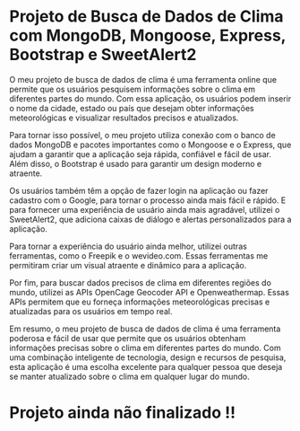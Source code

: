<h1>Projeto de Busca de Dados de Clima com MongoDB, Mongoose, Express, Bootstrap e SweetAlert2</h1>

<p>O meu projeto de busca de dados de clima é uma ferramenta online que permite que os usuários pesquisem informações sobre o clima em diferentes partes do mundo. Com essa aplicação, os usuários podem inserir o nome da cidade, estado ou país que desejam obter informações meteorológicas e visualizar resultados precisos e atualizados.</p>

<p>Para tornar isso possível, o meu projeto utiliza conexão com o banco de dados MongoDB e pacotes importantes como o Mongoose e o Express, que ajudam a garantir que a aplicação seja rápida, confiável e fácil de usar. Além disso, o Bootstrap é usado para garantir um design moderno e atraente.</p>

<p>Os usuários também têm a opção de fazer login na aplicação ou fazer cadastro com o Google, para tornar o processo ainda mais fácil e rápido. E para fornecer uma experiência de usuário ainda mais agradável, utilizei o SweetAlert2, que adiciona caixas de diálogo e alertas personalizados para a aplicação.</p>

<p>Para tornar a experiência do usuário ainda melhor, utilizei outras ferramentas, como o Freepik e o wevideo.com. Essas ferramentas me permitiram criar um visual atraente e dinâmico para a aplicação.</p>

<p>Por fim, para buscar dados precisos de clima em diferentes regiões do mundo, utilizei as APIs OpenCage Geocoder API e Openweathermap. Essas APIs permitem que eu forneça informações meteorológicas precisas e atualizadas para os usuários em tempo real.</p>

<p>Em resumo, o meu projeto de busca de dados de clima é uma ferramenta poderosa e fácil de usar que permite que os usuários obtenham informações precisas sobre o clima em diferentes partes do mundo. Com uma combinação inteligente de tecnologia, design e recursos de pesquisa, esta aplicação é uma escolha excelente para qualquer pessoa que deseja se manter atualizado sobre o clima em qualquer lugar do mundo.</p>


# Projeto ainda não finalizado !!


